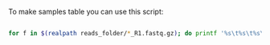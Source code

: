 To make samples table you can use this script:

```bash

for f in $(realpath reads_folder/*_R1.fastq.gz); do printf '%s\t%s\t%s\n' "$(basename "$f" _R1.fastq.gz)" "$f" "${f%_R1.fastq.gz}_R2.fastq.gz"; done | sed -E -e '1iRun\tR1\tR2' >samples.tsv


```
